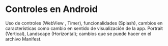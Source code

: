 # Controles en Android
Uso de controles (WebView , Timer), funcionalidades (Splash), cambios en características como cambio en sentido de visualización de la app.
Portrait (Vertical), Landscape (Horizontal); cambios que se puede hacer en el archivo Manifest.




